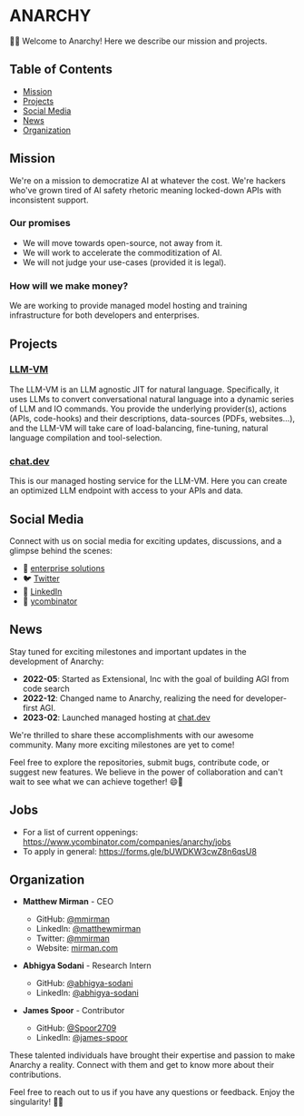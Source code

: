 # ANARCHY

🎉🚀 Welcome to Anarchy! Here we describe our mission and projects.

## Table of Contents

- [Mission](#mission)
- [Projects](#projects)
- [Social Media](#social-media)
- [News](#news)
- [Organization](#organization)

## Mission

We're on a mission to democratize AI at whatever the cost. We're hackers who've grown tired of AI safety rhetoric meaning locked-down APIs with inconsistent support.

### Our promises
- We will move towards open-source, not away from it.
- We will work to accelerate the commoditization of AI.
- We will not judge your use-cases (provided it is legal).

### How will we make money?

We are working to provide managed model hosting and training infrastructure for both developers and enterprises.

## Projects

### [LLM-VM](https://github.com/Anarchy-AI/LLM-VM)

The LLM-VM is an LLM agnostic JIT for natural language.  Specifically, it uses LLMs to convert conversational natural language into a dynamic series of LLM and IO commands.
You provide the underlying provider(s), actions (APIs, code-hooks) and their descriptions, data-sources (PDFs, websites...), and the LLM-VM will take care of load-balancing, fine-tuning, natural language compilation and tool-selection.

### [chat.dev](https://chat.dev/)

This is our managed hosting service for the LLM-VM.  Here you can create an optimized LLM endpoint with access to your APIs and data.

## Social Media

Connect with us on social media for exciting updates, discussions, and a glimpse behind the scenes:

- 📸 [enterprise solutions](https://anarchy.ai/)
- 🐦 [Twitter](https://twitter.com/anarchy_ai_inc)
- 📘 [LinkedIn](https://www.linkedin.com/company/anarchy-ai)
- 🌟 [ycombinator](https://www.ycombinator.com/companies/anarchy)


## News

Stay tuned for exciting milestones and important updates in the development of Anarchy:

- **2022-05**: Started as Extensional, Inc with the goal of building AGI from code search
- **2022-12**: Changed name to Anarchy, realizing the need for developer-first AGI.
- **2023-02**: Launched managed hosting at [chat.dev](https://chat.dev/)

We're thrilled to share these accomplishments with our awesome community. Many more exciting milestones are yet to come!

Feel free to explore the repositories, submit bugs, contribute code, or suggest new features. We believe in the power of collaboration and can't wait to see what we can achieve together! 😄🌟

## Jobs

- For a list of current oppenings: https://www.ycombinator.com/companies/anarchy/jobs  
- To apply in general: https://forms.gle/bUWDKW3cwZ8n6qsU8

## Organization

- **Matthew Mirman** - CEO
  - GitHub: [@mmirman](https://github.com/mmirman)
  - LinkedIn: [@matthewmirman](https://www.linkedin.com/in/matthewmirman/)
  - Twitter: [@mmirman](https://twitter.com/mmirman)
  - Website: [mirman.com](https://www.mirman.com)

- **Abhigya Sodani** - Research Intern
  - GitHub: [@abhigya-sodani](https://github.com/abhigya-sodani)
  - LinkedIn: [@abhigya-sodani](https://www.linkedin.com/in/abhigya-sodani-405918160/)

- **James Spoor** - Contributor
  - GitHub: [@Spoor2709](https://github.com/Spoor2709)
  - LinkedIn: [@james-spoor](https://www.linkedin.com/in/james-spoor/)

These talented individuals have brought their expertise and passion to make Anarchy a reality. Connect with them and get to know more about their contributions.

Feel free to reach out to us if you have any questions or feedback. Enjoy the singularity! 🎉🚀
